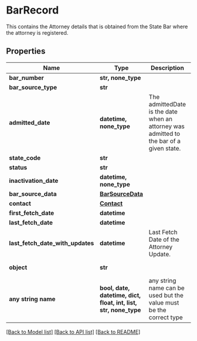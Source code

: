 # BarRecord

This contains the Attorney details that is obtained from the State Bar where the attorney is registered.

## Properties
Name | Type | Description | Notes
------------ | ------------- | ------------- | -------------
**bar_number** | **str, none_type** |  | 
**bar_source_type** | **str** |  | 
**admitted_date** | **datetime, none_type** | The admittedDate is the date when an attorney was admitted to the bar of a given state. | 
**state_code** | **str** |  | 
**status** | **str** |  | 
**inactivation_date** | **datetime, none_type** |  | 
**bar_source_data** | [**BarSourceData**](BarSourceData.md) |  | 
**contact** | [**Contact**](Contact.md) |  | 
**first_fetch_date** | **datetime** |  | 
**last_fetch_date** | **datetime** |  | 
**last_fetch_date_with_updates** | **datetime** | Last Fetch Date of the Attorney Update. | 
**object** | **str** |  | defaults to "BarRecord"
**any string name** | **bool, date, datetime, dict, float, int, list, str, none_type** | any string name can be used but the value must be the correct type | [optional]

[[Back to Model list]](../README.md#documentation-for-models) [[Back to API list]](../README.md#documentation-for-api-endpoints) [[Back to README]](../README.md)


